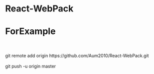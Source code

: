 # React-WebPack
<h1>ForExample</h1> <br><br/>
git remote add origin https://github.com/Aum2010/React-WebPack.git <br><br/>
git push -u origin master
